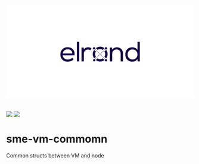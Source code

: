 <div style="text-align:center">
  <img src="https://github.com/Dharitri-org/sme-dharitri/blob/master/dharitri_logo_01.svg"></img>
</div>  

<br>

[![](https://img.shields.io/badge/made%20by-Dharitri%20Network-blue.svg?style=flat-square)](http://dharitri.org/)
[![](https://img.shields.io/badge/project-Dharitri%20Network%20Testnet-blue.svg?style=flat-square)](http://dharitri.org/)

# sme-vm-commomn
Common structs between VM and node
